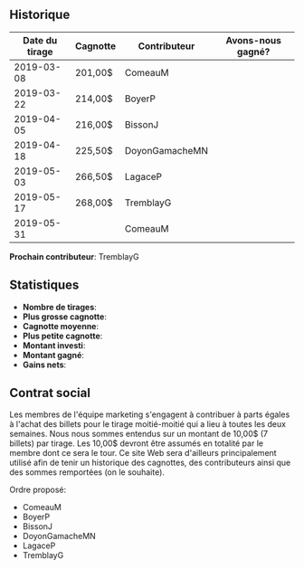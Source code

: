 ## Historique

| Date du tirage | Cagnotte | Contributeur | Avons-nous gagné? |
| --- | --- | --- | :---: |
| 2019-03-08 | 201,00$ | ComeauM | <i class="far fa-sad-tear"></i> |
| 2019-03-22 | 214,00$ | BoyerP | <i class="far fa-sad-tear"></i> |
| 2019-04-05 | 216,00$ | BissonJ | <i class="far fa-sad-tear"></i> |
| 2019-04-18 | 225,50$ | DoyonGamacheMN | <i class="far fa-sad-tear"></i> |
| 2019-05-03 | 266,50$ | LagaceP | <i class="far fa-sad-tear"></i> |
| 2019-05-17 | 268,00$ | TremblayG | <i class="far fa-sad-tear"></i> |
| 2019-05-31 | | ComeauM | |

**Prochain contributeur**: TremblayG

## Statistiques

- **Nombre de tirages**: <span id="nombre-de-tirages"></span>
- **Plus grosse cagnotte**: <span id="plus-grosse-cagnotte"></span>
- **Cagnotte moyenne**: <span id="cagnotte-moyenne"></span>
- **Plus petite cagnotte**: <span id="plus-petite-cagnotte"></span>
- **Montant investi**: <span id="montant-investi"></span>
- **Montant gagné**: <span id="montant-gagne"></span>
- **Gains nets**: <span id="gains-nets"></span>

## Contrat social

Les membres de l'équipe marketing s'engagent à contribuer à parts égales à
l'achat des billets pour le tirage moitié-moitié qui a lieu à toutes les deux
semaines. Nous nous sommes entendus sur un montant de 10,00$ (7 billets) par
tirage. Les 10,00$ devront être assumés en totalité par le membre dont ce sera
le tour. Ce site Web sera d'ailleurs principalement utilisé afin de tenir un
historique des cagnottes, des contributeurs ainsi que des sommes remportées (on
le souhaite).

Ordre proposé:

- ComeauM
- BoyerP
- BissonJ
- DoyonGamacheMN
- LagaceP
- TremblayG
